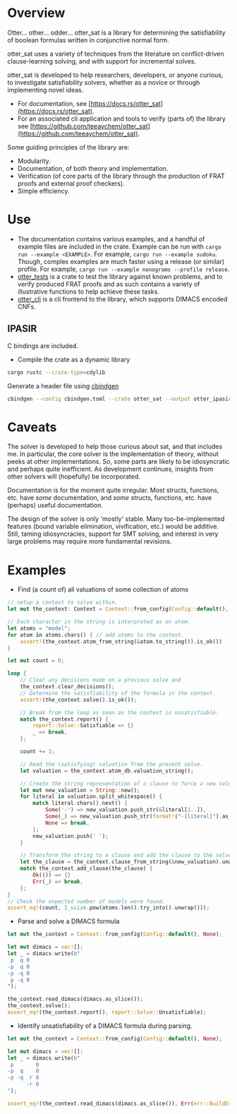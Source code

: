 # Overview

Otter… other… odder… otter_sat is a library for determining the satisfiability of boolean formulas written in conjunctive normal form.

otter_sat uses a variety of techniques from the literature on conflict-driven clause-learning solving, and with support for incremental solves.

otter_sat is developed to help researchers, developers, or anyone curious, to investigate satisfiability solvers, whether as a novice or through implementing novel ideas.

- For documentation, see [https://docs.rs/otter_sat](https://docs.rs/otter_sat).
- For an associated cli application and tools to verify (parts of) the library see [https://github.com/teeaychem/otter_sat](https://github.com/teeaychem/otter_sat).

Some guiding principles of the library are:
- Modularity.
- Documentation, of both theory and implementation.
- Verification (of core parts of the library through the production of FRAT proofs and external proof checkers).
- Simple efficiency.

# Use

- The documentation contains various examples, and a handful of example files are included in the crate.
  Example can be run with `cargo run --example <EXAMPLE>`.
  For example, `cargo run --example sudoku`.
  Though, complex examples are much faster using a release (or similar) profile.
  For example, `cargo run --example nonograms --profile release`.
- [otter_tests](https://github.com/teeaychem/otter_sat/tree/main/otter_tests) is a crate to test the library against known problems, and to verify produced FRAT proofs and as such contains a variety of illustrative functions to help achieve these tasks.
- [otter_cli](https://github.com/teeaychem/otter_sat/tree/main/otter_cli) is a cli frontend to the library, which supports DIMACS encoded CNFs.

## IPASIR

C bindings are included.

- Compile the crate as a dynamic library

```sh
cargo rustc --crate-type=cdylib
```

Generate a header file using [cbindgen](https://github.com/mozilla/cbindgen)

```sh
cbindgen --config cbindgen.toml --crate otter_sat --output otter_ipasir.h
```

# Caveats

The solver is developed to help those curious about sat, and that includes me.
In particular, the core solver is the implementation of theory, without peeks at other implementations.
So, some parts are likely to be idiosyncratic and perhaps quite inefficient.
As development continues, insights from other solvers will (hopefully) be incorporated.

Documentation is for the moment quite irregular.
Most structs, functions, etc. have *some* documentation, and *some* structs, functions, etc. have (perhaps) useful documentation.

The design of the solver is only 'mostly' stable.
Many too-be-implemented features (bound variable elimination, vivification, etc.) would be additive.
Still, taming idiosyncracies, support for SMT solving, and interest in very large problems may require more fundamental revisions.

# Examples

- Find (a count of) all valuations of some collection of atoms

``` rust
// setup a context to solve within.
let mut the_context: Context = Context::from_config(Config::default(), None);

// Each character in the string is interpreted as an atom.
let atoms = "model";
for atom in atoms.chars() { // add atoms to the context.
    assert!(the_context.atom_from_string(&atom.to_string()).is_ok())
}

let mut count = 0;

loop {
    // Clear any decisions made on a previous solve and
    the_context.clear_decisions();
    // Determine the satisfiability of the formula in the context.
    assert!(the_context.solve().is_ok());

    // Break from the loop as soon as the context is unsatisfiable.
    match the_context.report() {
        report::Solve::Satisfiable => {}
        _ => break,
    };

    count += 1;

    // Read the (satisfying) valuation from the present solve.
    let valuation = the_context.atom_db.valuation_string();

    // Create the string representation of a clause to force a new valuation.
    let mut new_valuation = String::new();
    for literal in valuation.split_whitespace() {
        match literal.chars().next() {
            Some('-') => new_valuation.push_str(&literal[1..]),
            Some(_) => new_valuation.push_str(format!("-{literal}").as_str()),
            None => break,
        };
        new_valuation.push(' ');
    }

    // Transform the string to a clause and add the clause to the solve.
    let the_clause = the_context.clause_from_string(&new_valuation).unwrap();
    match the_context.add_clause(the_clause) {
        Ok(()) => {}
        Err(_) => break,
    };
}
// Check the expected number of models were found.
assert_eq!(count, 2_usize.pow(atoms.len().try_into().unwrap()));
```

- Parse and solve a DIMACS formula

``` rust
let mut the_context = Context::from_config(Config::default(), None);

let mut dimacs = vec![];
let _ = dimacs.write(b"
 p  q 0
-p  q 0
-p -q 0
 p -q 0
");

the_context.read_dimacs(dimacs.as_slice());
the_context.solve();
assert_eq!(the_context.report(), report::Solve::Unsatisfiable);
```

- Identify unsatisfiability of a DIMACS formula during parsing.

``` rust
let mut the_context = Context::from_config(Config::default(), None);

let mut dimacs = vec![];
let _ = dimacs.write(b"
 p       0
-p  q    0
-p -q  r 0
      -r 0
");

assert_eq!(the_context.read_dimacs(dimacs.as_slice()), Err(err::BuildErrorKind::Unsatisfiable));
```
